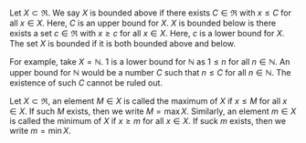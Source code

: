
Let $X\subset \Re$. We say $X$ is bounded above if there exists $C\in\Re$ with $x\leq C$ for all $x\in X$. Here, $C$ is an upper bound for $X$. $X$ is bounded below is there exists a set $c\in\Re$ with $x\geq c$ for all $x\in X$. Here, $c$ is a lower bound for $X$. The set $X$ is bounded if it is both bounded above and below.

For example, take $X=\mathbb{N}$. $1$ is a lower bound for $\mathbb{N}$ as $1\leq n$ for all $n\in\mathbb{N}$. An upper bound for $\mathbb{N}$ would be a number $C$ such that $n\leq C$ for all $n\in \mathbb{N}$. The existence of such $C$ cannot be ruled out.

Let $X\subset\Re$, an element $M\in X$ is called the maximum of $X$ if $x\leq M$ for all $x\in X$. If such $M$ exists, then we write $M=\text{max}\,X$. Similarly, an element $m\in X$ is called the minimum of $X$ if $x\geq m$ for all $x\in X$. If suck $m$ exists, then we write $m=\text{min}\,X$.
